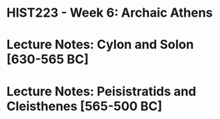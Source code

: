 # HIST223 - Week 6: Archaic Athens

# Lecture Notes: Cylon and Solon [630-565 BC]

# Lecture Notes: Peisistratids and Cleisthenes [565-500 BC]